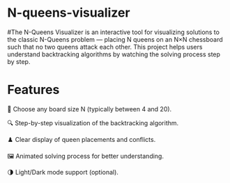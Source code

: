 # N-queens-visualizer
#The N-Queens Visualizer is an interactive tool for visualizing solutions to the classic N-Queens problem — placing N queens on an N×N chessboard such that no two queens attack each other. This project helps users understand backtracking algorithms by watching the solving process step by step.
# Features
🎲 Choose any board size N (typically between 4 and 20).

🔍 Step-by-step visualization of the backtracking algorithm.

♟️ Clear display of queen placements and conflicts.

🖼️ Animated solving process for better understanding.

🌗 Light/Dark mode support (optional).
